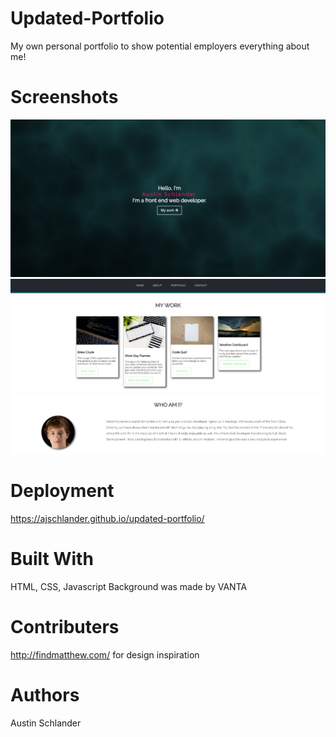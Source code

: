 # Updated-Portfolio

My own personal portfolio to show potential employers everything about me!

# Screenshots
![Landing View](assets/pics/portfolio&#32;landing&#32;ss.png)
![My Work View](assets/pics/my&#32;work&#32;portfolio.png)
![About me](assets/pics/about&#32;me&#32;portfolio.png)

# Deployment

https://ajschlander.github.io/updated-portfolio/ 

# Built With

HTML, CSS, Javascript
Background was made by VANTA

# Contributers

http://findmatthew.com/ for design inspiration

# Authors

Austin Schlander